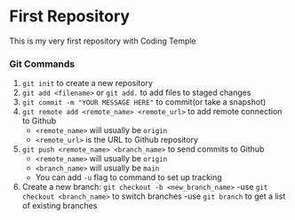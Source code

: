 # First Repository

This is my very first repository with Coding Temple

### Git Commands
1. `git init` to create a new repository
2. `git add <filename>` or `git add.` to add files to staged changes
3. `git commit -m "YOUR MESSAGE HERE"` to commit(or take a snapshot)
4. `git remote add <remote_name> <remote_url>` to add remote connection to Github
    - `<remote_name>` will usually be `origin`
    - `<remote_url>` is the URL to Github repository
5. `git push <remote_name> <branch_name>` to send commits to Github
    - `<remote_name>` will usually be `origin`
    - `<branch_name>` will usually be `main`
    - You can add `-u` flag to command to set up tracking
6. Create a new branch: `git checkout -b <new_branch_name>`
    -use `git checkout <branch_name>` to switch branches
    -use `git branch` to get a list of existing branches